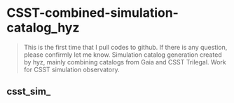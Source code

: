 # CSST-combined-simulation-catalog_hyz
> This is the first time that I pull codes to github. If there is any question, please confirmly let me know.
> Simulation catalog generation created by hyz, mainly combining catalogs from Gaia and CSST Trilegal. Work for CSST simulation observatory.
## csst_sim_
